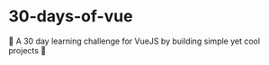 # 30-days-of-vue
:star2: A 30 day learning challenge for VueJS by building simple yet cool projects :muscle:
